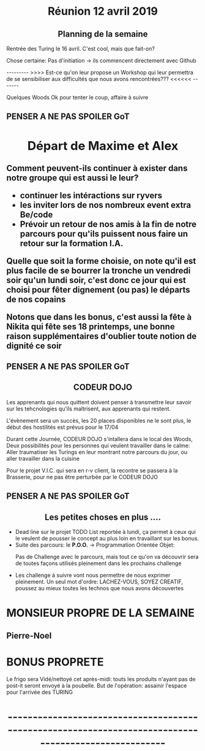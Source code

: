 <center><h1> Réunion 12 avril 2019  </h1></center>

<center><h2>Planning de la semaine</h2></center>

<p> Rentrée des Turing le 16 avril. C'est cool, mais que fait-on? </p>
<p> Chose certaine: Pas d'initiation -> ils commencent directement avec Github</p>
<p> --------- >>>> Est-ce qu'on leur propose un Workshop qui leur permettra de se sensibiliser aux difficultés que nous avons rencontrées??? <<<<<< ------- </p>

<p> Quelques Woods Ok pour tenter le coup, affaire à suivre </p>
<h2><strong>PENSER A NE PAS SPOILER GoT</strong></strong>
<center><h2>Départ de Maxime et Alex</h2></center>
<p>Comment peuvent-ils continuer à exister dans notre groupe qui est aussi le leur?</p>
<ul>
<li> continuer les intéractions sur ryvers</li>
<li> les inviter lors de nos nombreux event extra Be/code</li>
<li> Prévoir un retour de nos amis à la fin de notre parcours pour qu'ils puissent nous faire un retour sur la formation I.A.</li>
</ul>
<p> Quelle que soit la forme choisie, on note qu'il est plus facile de se bourrer la tronche un vendredi soir qu'un lundi soir, c'est donc ce jour qui est choisi pour fêter dignement (ou pas) le départs de nos copains</p>
<p> Notons que dans les bonus, c'est aussi la fête à Nikita qui fête ses 18 printemps, une bonne raison supplémentaires d'oublier toute notion de dignité ce soir</p>
<h2><strong>PENSER A NE PAS SPOILER GoT</strong></h2>
<center><h2> CODEUR DOJO </h2></center>

<p> Les apprenants qui nous quittent doivent penser à transmettre leur savoir sur les tehcnologies qu'ils maîtrisent, aux apprenants qui restent.</p>
<p> L'évènement sera un succès, les 20 places disponibles ne le sont plus, le début des hostilités est prévus pour le 17/04</p>
<p> Durant cette Journée, CODEUR DOJO s'intallera dans le local des Woods, Deux possibilités pour les personnes qui veulent travailler dans le calme: Aller traumatiser les Turings en leur montrant notre parcours du jour, ou aller travailler dans la cuisine</p>
<p> Pour le projet V.I.C. qui sera en r-v client, la recontre se passera à la Brasserie, pour ne pas être perturbée par le CODEUR DOJO</p>
<h2><strong>PENSER A NE PAS SPOILER GoT</strong></h2>
<center><h2>Les petites choses en plus .... </h2></center>

<ul>
<li>Dead line sur le projet TODO List reportée à lundi, ça permet à ceux qui le veulent de pousser le concept au plus loin en travaillant sur les bonus.</li>
<li>Suite des parcours: le <strong>P.O.O.</strong> -> Programmation Orientée Objet:<p> Pas de Challenge avec le parcours, mais tout ce qu'on va découvrir sera de toutes façons utilisés pleinement dans les prochains challenge</p></li>
<li>Les challenge à suivre vont nous permettre de nous exprimer pleinement. Un seul mot d'ordre: LACHEZ-VOUS, SOYEZ CREATIF, poussez au mieux toutes les technos que nous avons découvertes</li></ul>

<h1> MONSIEUR PROPRE DE LA SEMAINE </h1>
<h2> Pierre-Noel </h2>

<h1>BONUS PROPRETE</h1>
<p>Le frigo sera Vidé/nettoyé cet après-midi: touts les produits n'ayant pas de post-it seront envoyé à la poubelle. But de l'opération: assainir l'espace pour l'arrivée des TURING</p>

<center><h1>-----------------------------------------------------------------------------------------------------</h1></center>



